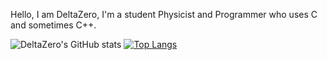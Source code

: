 Hello, I am DeltaZero, I'm a student Physicist and Programmer who uses C and sometimes C++. 



![DeltaZero's GitHub stats](https://github-readme-stats.vercel.app/api?username=DeltaZeroDev&show_icons=true&theme=dark)
[![Top Langs](https://github-readme-stats.vercel.app/api/top-langs/?username=DeltaZeroDev)](https://github.com/anuraghazra/github-readme-stats)
